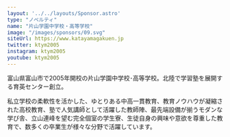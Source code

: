 ```yaml
---
layout: '../../layouts/Sponsor.astro'
type: "ノベルティ"
name: "片山学園中学校・高等学校"
image: "/images/sponsors/09.svg"
siteUrl: https://www.katayamagakuen.jp
twitter: ktym2005
instagram: ktym2005
youtube: ktym2005
---
```


富山県富山市で2005年開校の片山学園中学校･高等学校。北陸で学習塾を展開する育英センター創立。

私立学校の柔軟性を活かした、ゆとりある中高一貫教育、教育ノウハウが凝縮された高校教育、塾で人気講師として活躍した教師陣、最先端設備が揃うモダンな学び舎、立山連峰を望む完全個室の学生寮、生徒自身の興味や意欲を尊重した教育で、数多くの卒業生が様々な分野で活躍しています。